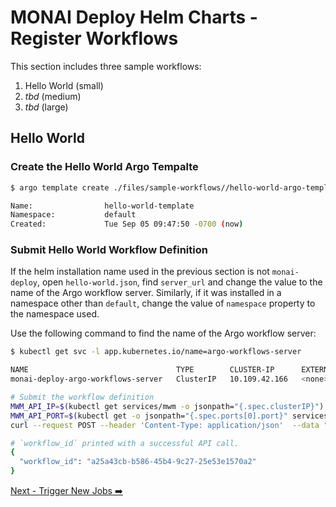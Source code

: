 # MONAI Deploy Helm Charts - Register Workflows

This section includes three sample workflows:

1. Hello World (small)
2. *tbd* (medium)
3. *tbd* (large)


## Hello World

### Create the Hello World Argo Tempalte

```bash
$ argo template create ./files/sample-workflows//hello-world-argo-template.yml

Name:                hello-world-template
Namespace:           default
Created:             Tue Sep 05 09:47:50 -0700 (now)
```

### Submit Hello World Workflow Definition

If the helm installation name used in the previous section is not `monai-deploy`, open `hello-world.json`, find `server_url` and change the value to the name of the Argo workflow server. Similarly, if it was installed in a namespace other than `default`, change the value of `namespace` property to the namespace used.

Use the following command to find the name of the Argo workflow server:

```bash
$ kubectl get svc -l app.kubernetes.io/name=argo-workflows-server

NAME                                 TYPE        CLUSTER-IP      EXTERNAL-IP   PORT(S)    AGE
monai-deploy-argo-workflows-server   ClusterIP   10.109.42.166   <none>        2746/TCP   11m
```

```bash
# Submit the workflow definition
MWM_API_IP=$(kubectl get services/mwm -o jsonpath="{.spec.clusterIP}")
MWM_API_PORT=$(kubectl get -o jsonpath="{.spec.ports[0].port}" services mwm)
curl --request POST --header 'Content-Type: application/json'  --data "@files/sample-workflows/hello-world.json"  http://${MWM_API_IP}:${MWM_API_PORT}/workflows | jq

# `workflow_id` printed with a successful API call.
{
  "workflow_id": "a25a43cb-b586-45b4-9c27-25e53e1570a2"
}
```



[Next - Trigger New Jobs ➡️](./03.TriggerNewJobs.md)
